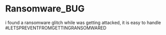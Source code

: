 # Ransomware_BUG
i  found a ransomware glitch while was getting attacked, it is easy to handle #LETSPREVENTFROMGETTINGRANSOMWARED

